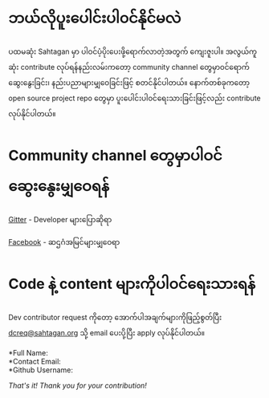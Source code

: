 <!--lang:my-->

# ဘယ်လိုပူးပေါင်းပါ၀င်နိုင်မလဲ

ပထမဆုံး Sahtagan မှာ ပါဝင်ပံ့ပိုးပေးဖို့ရောက်လာတဲ့အတွက် ကျေးဇူးပါ။ အလွယ်ကူဆုံး contribute လုပ်ရန်နည်းလမ်းကတော့ community channel တွေမှာ၀င်ရောက်ဆွေးနွေးခြင်း၊ နည်းပညာများမျှဝေခြင်းဖြင့် စတင်နိုင်ပါတယ်။ နောက်တစ်ခုကတော့ open source project repo တွေမှာ ပူးပေါင်းပါ၀င်ရေးသားခြင်းဖြင့်လည်း contribute လုပ်နိုင်ပါတယ်။

# Community channel တွေမှာပါဝင်ဆွေးနွေးမျှဝေရန်

[Gitter](https://gitter.im/Sahtagan/devconnect?utm_source=share-link&utm_medium=link&utm_campaign=share-link) - Developer များပြောဆိုရာ

[Facebook](https://www.facebook.com/sahtagan/) - ဆဌဂံအမြင်များမျှဝေရာ

# Code နဲ့ content များကိုပါ၀င်ရေးသားရန်

Dev contributor request ကိုတော့ အောက်ပါအချက်များကိုဖြည့်စွတ်ပြီး dcreq@sahtagan.org သို့ email ပေးပို့ပြီး apply လုပ်နိုင်ပါတယ်။

*Full Name:  
*Contact Email:  
*Github Username:  

*That's it! Thank you for your contribution!*
